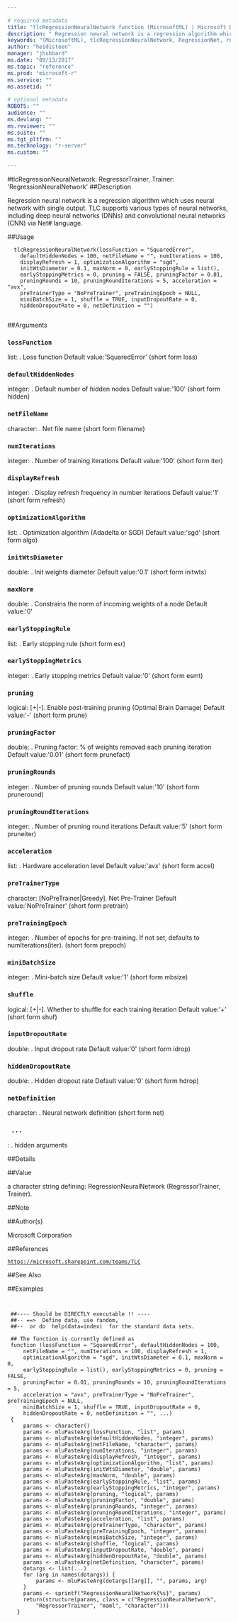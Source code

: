 ```yaml
--- 
 
# required metadata 
title: "tlcRegressionNeuralNetwork function (MicrosoftML) | Microsoft Docs" 
description: " Regression neural network is a regression algorithm which uses neural network with single output. TLC supports various types of neural networks, including deep neural networks (DNNs) and convolutional neural networks (CNN) via Net# language. " 
keywords: "(MicrosoftML), tlcRegressionNeuralNetwork, RegressionNet, rnn, RegressorTrainer, Trainer" 
author: "heidisteen" 
manager: "jhubbard" 
ms.date: "09/13/2017" 
ms.topic: "reference" 
ms.prod: "microsoft-r" 
ms.service: "" 
ms.assetid: "" 
 
# optional metadata 
ROBOTS: "" 
audience: "" 
ms.devlang: "" 
ms.reviewer: "" 
ms.suite: "" 
ms.tgt_pltfrm: "" 
ms.technology: "r-server" 
ms.custom: "" 
 
--- 
```

 
 
 
 
 
 
 #tlcRegressionNeuralNetwork: RegressorTrainer, Trainer: 'RegressionNeuralNetwork' 
 ##Description
 
Regression neural network is a regression algorithm which uses neural
network with single output. TLC supports various types of neural networks,
including deep neural networks (DNNs) and convolutional neural networks
(CNN) via Net# language.
 
 
 ##Usage

```   
  tlcRegressionNeuralNetwork(lossFunction = "SquaredError",
    defaultHiddenNodes = 100, netFileName = "", numIterations = 100,
    displayRefresh = 1, optimizationAlgorithm = "sgd",
    initWtsDiameter = 0.1, maxNorm = 0, earlyStoppingRule = list(),
    earlyStoppingMetrics = 0, pruning = FALSE, pruningFactor = 0.01,
    pruningRounds = 10, pruningRoundIterations = 5, acceleration = "avx",
    preTrainerType = "NoPreTrainer", preTrainingEpoch = NULL,
    miniBatchSize = 1, shuffle = TRUE, inputDropoutRate = 0,
    hiddenDropoutRate = 0, netDefinition = "")
 
```
 
 ##Arguments

   
  
 ### `lossFunction`
 list: <name><options>. Loss function Default value:'SquaredError' (short form loss) 
  
  
  
 ### `defaultHiddenNodes`
 integer: <int>. Default number of hidden nodes Default value:'100' (short form hidden) 
  
  
  
 ### `netFileName`
 character: <string>. Net file name (short form filename) 
  
  
  
 ### `numIterations`
 integer: <int>. Number of training iterations Default value:'100' (short form iter) 
  
  
  
 ### `displayRefresh`
 integer: <int>. Display refresh frequency in number iterations Default value:'1' (short form refresh) 
  
  
  
 ### `optimizationAlgorithm`
 list: <name><options>. Optimization algorithm (Adadelta or SGD) Default value:'sgd' (short form algo) 
  
  
  
 ### `initWtsDiameter`
 double: <float>. Init weights diameter Default value:'0.1' (short form initwts) 
  
  
  
 ### `maxNorm`
 double: <float>. Constrains the norm of incoming weights of a node Default value:'0' 
  
  
  
 ### `earlyStoppingRule`
 list: <name><options>. Early stopping rule (short form esr) 
  
  
  
 ### `earlyStoppingMetrics`
 integer: <int>. Early stopping metrics Default value:'0' (short form esmt) 
  
  
  
 ### `pruning`
 logical: [+|-]. Enable post-training pruning (Optimal Brain Damage) Default value:'-' (short form prune) 
  
  
  
 ### `pruningFactor`
 double: <float>. Pruning factor: % of weights removed each pruning iteration Default value:'0.01' (short form prunefact) 
  
  
  
 ### `pruningRounds`
 integer: <int>. Number of pruning rounds Default value:'10' (short form pruneround) 
  
  
  
 ### `pruningRoundIterations`
 integer: <int>. Number of pruning round iterations Default value:'5' (short form pruneiter) 
  
  
  
 ### `acceleration`
 list: <name><options>. Hardware acceleration level Default value:'avx' (short form accel) 
  
  
  
 ### `preTrainerType`
 character: [NoPreTrainer|Greedy]. Net Pre-Trainer Default value:'NoPreTrainer' (short form pretrain) 
  
  
  
 ### `preTrainingEpoch`
 integer: <int>. Number of epochs for pre-training. If not set, defaults to numIterations(iter). (short form prepoch) 
  
  
  
 ### `miniBatchSize`
 integer: <int>. Mini-batch size Default value:'1' (short form mbsize) 
  
  
  
 ### `shuffle`
 logical: [+|-]. Whether to shuffle for each training iteration Default value:'+' (short form shuf) 
  
  
  
 ### `inputDropoutRate`
 double: <float>. Input dropout rate Default value:'0' (short form idrop) 
  
  
  
 ### `hiddenDropoutRate`
 double: <float>. Hidden dropout rate Default value:'0' (short form hdrop) 
  
  
  
 ### `netDefinition`
 character: <string>. Neural network definition (short form net) 
  
  
  
 ### ` ...`
 : . hidden arguments 
  
 
 
 ##Details
 

 
 
 ##Value
 
a character string defining: RegressionNeuralNetwork
(RegressorTrainer, Trainer).
 
 ##Note
 

 
 
 ##Author(s)
 
Microsoft Corporation
 
 
 ##References
 
[`https://microsoft.sharepoint.com/teams/TLC`](https://microsoft.sharepoint.com/teams/TLC)

 
 
 ##See Also
 

   
 ##Examples

 ```
   
  
  ##---- Should be DIRECTLY executable !! ----
  ##-- ==>  Define data, use random,
  ##--	or do  help(data=index)  for the standard data sets.
  
  ## The function is currently defined as
  function (lossFunction = "SquaredError", defaultHiddenNodes = 100, 
      netFileName = "", numIterations = 100, displayRefresh = 1, 
      optimizationAlgorithm = "sgd", initWtsDiameter = 0.1, maxNorm = 0, 
      earlyStoppingRule = list(), earlyStoppingMetrics = 0, pruning = FALSE, 
      pruningFactor = 0.01, pruningRounds = 10, pruningRoundIterations = 5, 
      acceleration = "avx", preTrainerType = "NoPreTrainer", preTrainingEpoch = NULL, 
      miniBatchSize = 1, shuffle = TRUE, inputDropoutRate = 0, 
      hiddenDropoutRate = 0, netDefinition = "", ...) 
  {
      params <- character()
      params <- mluPasteArg(lossFunction, "list", params)
      params <- mluPasteArg(defaultHiddenNodes, "integer", params)
      params <- mluPasteArg(netFileName, "character", params)
      params <- mluPasteArg(numIterations, "integer", params)
      params <- mluPasteArg(displayRefresh, "integer", params)
      params <- mluPasteArg(optimizationAlgorithm, "list", params)
      params <- mluPasteArg(initWtsDiameter, "double", params)
      params <- mluPasteArg(maxNorm, "double", params)
      params <- mluPasteArg(earlyStoppingRule, "list", params)
      params <- mluPasteArg(earlyStoppingMetrics, "integer", params)
      params <- mluPasteArg(pruning, "logical", params)
      params <- mluPasteArg(pruningFactor, "double", params)
      params <- mluPasteArg(pruningRounds, "integer", params)
      params <- mluPasteArg(pruningRoundIterations, "integer", params)
      params <- mluPasteArg(acceleration, "list", params)
      params <- mluPasteArg(preTrainerType, "character", params)
      params <- mluPasteArg(preTrainingEpoch, "integer", params)
      params <- mluPasteArg(miniBatchSize, "integer", params)
      params <- mluPasteArg(shuffle, "logical", params)
      params <- mluPasteArg(inputDropoutRate, "double", params)
      params <- mluPasteArg(hiddenDropoutRate, "double", params)
      params <- mluPasteArg(netDefinition, "character", params)
      dotargs <- list(...)
      for (arg in names(dotargs)) {
          params <- mluPasteArg(dotargs[[arg]], "", params, arg)
      }
      params <- sprintf("RegressionNeuralNetwork{%s}", params)
      return(structure(params, class = c("RegressionNeuralNetwork", 
          "RegressorTrainer", "maml", "character")))
    }
  
 
```
 
 
 
 
